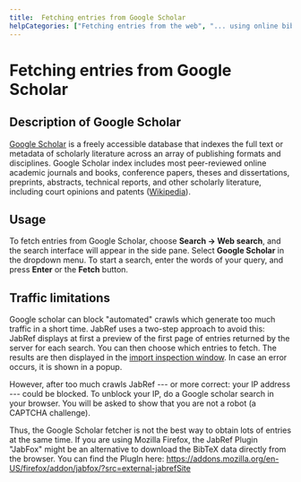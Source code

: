 ```yaml
---
title:  Fetching entries from Google Scholar
helpCategories: ["Fetching entries from the web", "... using online bibliographic database"]
---
```


#  Fetching entries from Google Scholar

## Description of  Google Scholar
[Google Scholar](https://scholar.google.com/) is a freely accessible database that indexes the full text or metadata of scholarly literature across an array of publishing formats and disciplines. Google Scholar index includes most peer-reviewed online academic journals and books, conference papers, theses and dissertations, preprints, abstracts, technical reports, and other scholarly literature, including court opinions and patents ([Wikipedia](https://en.wikipedia.org/wiki/Google_Scholar)).

## Usage

To fetch entries from Google Scholar, choose **Search -&gt; Web search**, and the search interface will appear in the side pane. Select **Google Scholar** in the dropdown menu. To start a search, enter the words of your query, and press **Enter** or the **Fetch** button.

## Traffic limitations

Google scholar can block "automated" crawls which generate too much traffic in a short time. JabRef uses a two-step approach to avoid this: JabRef displays at first a preview of the first page of entries returned by the server for each search. You can then choose which entries to fetch. The results are then displayed in the [import inspection window](ImportInspectionDialog).
In case an error occurs, it is shown in a popup.

However, after too much crawls JabRef --- or more correct: your IP address --- could be blocked. 
To unblock your IP, do a Google scholar search in your browser. You will be asked to show that you are not a robot (a CAPTCHA challenge).

Thus, the Google Scholar fetcher is not the best way to obtain lots of entries at the same time. If you are using Mozilla Firefox, the JabRef Plugin "JabFox" might be an alternative to download the BibTeX data directly from the browser. You can find the PlugIn here: https://addons.mozilla.org/en-US/firefox/addon/jabfox/?src=external-jabrefSite

